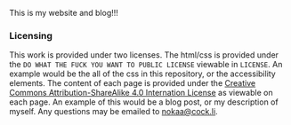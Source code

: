 This is my website and blog!!!

### Licensing
This work is provided under two licenses. The html/css is provided under the `DO WHAT THE FUCK YOU WANT TO PUBLIC LICENSE` viewable in `LICENSE`. An example would be the all of the css in this repository, or the accessibility elements.
The content of each page is provided under the [Creative Commons Attribution-ShareAlike 4.0 Internation License](http://creativecommons.org/licenses/by-sa/4.0/) as viewable on each page. An example of this would be a blog post, or my description of myself.
Any questions may be emailed to [nokaa@cock.li](mailto:nokaa@cock.li).
